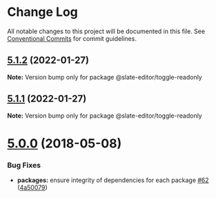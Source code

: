 # Change Log

All notable changes to this project will be documented in this file.
See [Conventional Commits](https://conventionalcommits.org) for commit guidelines.

<a name="5.1.2"></a>
## [5.1.2](https://github.com/nossas/slate-editor/compare/v5.1.0...v5.1.2) (2022-01-27)




**Note:** Version bump only for package @slate-editor/toggle-readonly

<a name="5.1.1"></a>
## [5.1.1](https://github.com/nossas/slate-editor/compare/v5.1.0...v5.1.1) (2022-01-27)




**Note:** Version bump only for package @slate-editor/toggle-readonly

<a name="5.0.0"></a>
# [5.0.0](https://github.com/nossas/slate-editor/compare/v4.0.1...v5.0.0) (2018-05-08)


### Bug Fixes

* **packages:** ensure integrity of dependencies for each package [#62](https://github.com/nossas/slate-editor/issues/62) ([4a50079](https://github.com/nossas/slate-editor/commit/4a50079))
